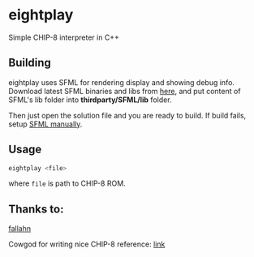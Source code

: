# eightplay
Simple CHIP-8 interpreter in C++

## Building
eightplay uses SFML for rendering display and showing debug info. Download latest SFML binaries and libs from [here](https://www.sfml-dev.org/download.php), and put content of SFML's lib folder into **thirdparty/SFML/lib** folder.

Then just open the solution file and you are ready to build. If build fails, setup [SFML manually](https://www.sfml-dev.org/tutorials/2.5/start-vc.php).

## Usage
```bash
eightplay <file>
```

where `file` is path to CHIP-8 ROM.

## Thanks to:
[fallahn](https://github.com/fallahn/)

Cowgod for writing nice CHIP-8 reference: [link](http://devernay.free.fr/hacks/chip8/C8TECH10.HTM)
